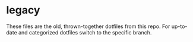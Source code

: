 # legacy

These files are the old, thrown-together dotfiles from this repo. For up-to-date and categorized dotfiles switch to the specific branch.
